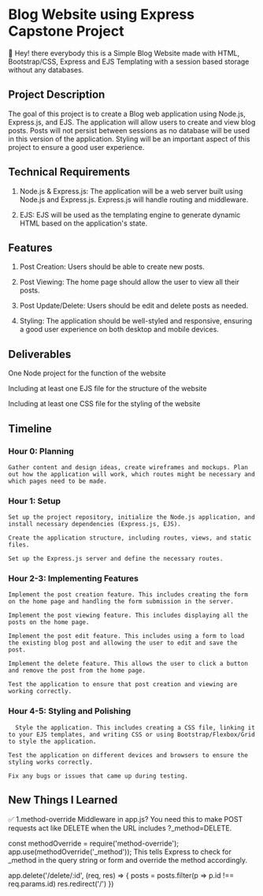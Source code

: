 # Blog Website using Express Capstone Project

 👋 Hey! there everybody this is a Simple Blog Website made with HTML, Bootstrap/CSS, Express and EJS Templating with a session based storage without any databases.

## Project Description
The goal of this project is to create a Blog web application using Node.js, Express.js, and EJS. The application will allow users to create and view blog posts. Posts will not persist between sessions as no database will be used in this version of the application. Styling will be an important aspect of this project to ensure a good user experience.



## Technical Requirements
1. Node.js & Express.js: The application will be a web server built using Node.js and Express.js. Express.js will handle routing and middleware.

2. EJS: EJS will be used as the templating engine to generate dynamic HTML based on the application's state.

## Features

1. Post Creation: Users should be able to create new posts.

2. Post Viewing: The home page should allow the user to view all their posts.

3. Post Update/Delete: Users should be edit and delete posts as needed.

3. Styling: The application should be well-styled and responsive, ensuring a good user experience on both desktop and mobile devices.


## Deliverables
One Node project for the function of the website

Including at least one EJS file for the structure of the website

Including at least one CSS file for the styling of the website

## Timeline

### Hour 0: Planning

    Gather content and design ideas, create wireframes and mockups. Plan out how the application will work, which routes might be necessary and which pages need to be made.


### Hour 1:  Setup

    Set up the project repository, initialize the Node.js application, and install necessary dependencies (Express.js, EJS).

    Create the application structure, including routes, views, and static files.

    Set up the Express.js server and define the necessary routes.



### Hour 2-3: Implementing Features

    Implement the post creation feature. This includes creating the form on the home page and handling the form submission in the server.

    Implement the post viewing feature. This includes displaying all the posts on the home page.

    Implement the post edit feature. This includes using a form to load the existing blog post and allowing the user to edit and save the post.

    Implement the delete feature. This allows the user to click a button and remove the post from the home page.

    Test the application to ensure that post creation and viewing are working correctly.



### Hour 4-5: Styling and Polishing

      Style the application. This includes creating a CSS file, linking it to your EJS templates, and writing CSS or using Bootstrap/Flexbox/Grid to style the application.

    Test the application on different devices and browsers to ensure the styling works correctly.

    Fix any bugs or issues that came up during testing.

## New Things I Learned


✅ 1.method-override Middleware in app.js?
You need this to make POST requests act like DELETE when the URL includes ?_method=DELETE.

const methodOverride = require('method-override');
app.use(methodOverride('_method'));
This tells Express to check for _method in the query string or form and override the method accordingly.

app.delete('/delete/:id', (req, res) => {
    posts = posts.filter(p => p.id !== req.params.id)
    res.redirect('/')
})

<!-- <form action="/delete/<%= post.id %>?_method=DELETE" method="POST">
    <button class="delete btn btn-danger m-1">Delete</button>
</form> -->